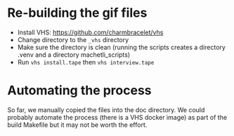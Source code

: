 # Re-building the gif files

* Install VHS: https://github.com/charmbracelet/vhs
* Change directory to the `_vhs` directory
* Make sure the directory is clean (running the scripts creates a directory .venv and a directory machetli_scripts)
* Run `vhs install.tape` then `vhs interview.tape`


# Automating the process
So far, we manually copied the files into the doc directory. We could probably
automate the process (there is a VHS docker image) as part of the build
Makefile but it may not be worth the effort.
